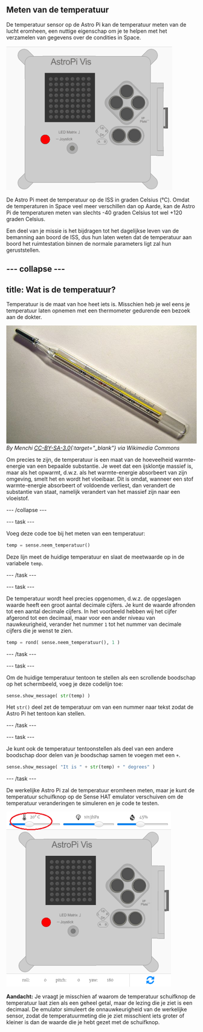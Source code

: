 ## Meten van de temperatuur

De temperatuur sensor op de Astro Pi kan de temperatuur meten van de lucht eromheen, een nuttige eigenschap om je te helpen met het verzamelen van gegevens over de condities in Space.

![Boodschap over de temperatuur](images/degrees-message.gif)

De Astro Pi meet de temperatuur op de ISS in graden Celsius (&deg;C). Omdat de temperaturen in Space veel meer verschillen dan op Aarde, kan de Astro Pi de temperaturen meten van slechts -40 graden Celsius tot wel +120 graden Celsius.

Een deel van je missie is het bijdragen tot het dagelijkse leven van de bemanning aan boord de ISS, dus hun laten weten dat de temperatuur aan boord het ruimtestation binnen de normale parameters ligt zal hun geruststellen.

--- collapse ---
---
title: Wat is de temperatuur?
---
Temperatuur is de maat van hoe heet iets is. Misschien heb je wel eens je temperatuur laten opnemen met een thermometer gedurende een bezoek aan de dokter.

![Thermometer](images/thermometer.JPG) *By Menchi [CC-BY-SA-3.0](http://creativecommons.org/licenses/by-sa/3.0/){:target="_blank"} via Wikimedia Commons*

Om precies te zijn, de temperatuur is een maat van de hoeveelheid warmte-energie van een bepaalde substantie. Je weet dat een ijsklontje massief is, maar als het opwarmt, d.w.z. als het warmte-energie absorbeert van zijn omgeving, smelt het en wordt het vloeibaar. Dit is omdat, wanneer een stof warmte-energie absorbeert of voldoende verliest, dan verandert de substantie van staat, namelijk verandert van het massief zijn naar een vloeistof.

--- /collapse ---

--- task ---

Voeg deze code toe bij het meten van een temperatuur:

```python
temp = sense.neem_temperatuur()
```

Deze lijn meet de huidige temperatuur en slaat de meetwaarde op in de variabele `temp`.

--- /task ---

--- task ---

De temperatuur wordt heel precies opgenomen, d.w.z. de opgeslagen waarde heeft een groot aantal decimale cijfers. Je kunt de waarde afronden tot een aantal decimale cijfers. In het voorbeeld hebben wij het cijfer afgerond tot een decimaal, maar voor een ander niveau van nauwkeurigheid, verander het nummer `1` tot het nummer van decimale cijfers die je wenst te zien.

```python
temp = rond( sense.neem_temperatuur(), 1 )
```

--- /task ---

--- task ---

Om de huidige temperatuur tentoon te stellen als een scrollende boodschap op het schermbeeld, voeg je deze codelijn toe:

```python
sense.show_message( str(temp) )
```

Het `str()` deel zet de temperatuur om van een nummer naar tekst zodat de Astro Pi het tentoon kan stellen.

--- /task ---

--- task ---

Je kunt ook de temperatuur tentoonstellen als deel van een andere boodschap door delen van je boodschap samen te voegen met een `+`.

```python
sense.show_message( "It is " + str(temp) + " degrees" )
```

--- /task ---

De werkelijke Astro Pi zal de temperatuur eromheen meten, maar je kunt de temperatuur schuifknop op de Sense HAT emulator verschuiven om de temperatuur veranderingen te simuleren en je code te testen.

![Temperatuur schuifknop](images/temperature-slider.png)

**Aandacht:** Je vraagt je misschien af waarom de temperatuur schuifknop de temperatuur laat zien als een geheel getal, maar de lezing die je ziet is een decimaal. De emulator simuleert de onnauwkeurigheid van de werkelijke sensor, zodat de temperatuurmeting die je ziet misschient iets groter of kleiner is dan de waarde die je hebt gezet met de schuifknop.